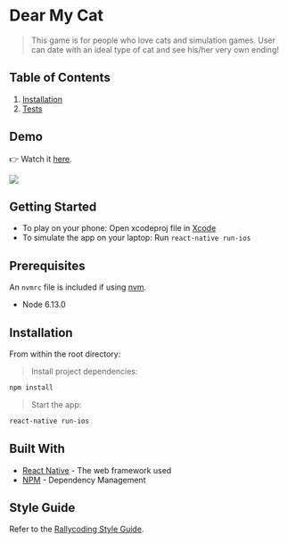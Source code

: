 # Dear My Cat

> This game is for people who love cats and simulation games. User can date with an ideal type of cat and see his/her very own ending!

## Table of Contents

1. [Installation](#installation)
2. [Tests](#running-the-tests)

## Demo
👉 Watch it <a href="https://youtu.be/li4cXbUKn8Q">here</a>.
<br>

<img src="https://media.giphy.com/media/TgFicp2dGnznFKkKie/200w_d.gif">

## Getting Started

- To play on your phone: Open xcodeproj file in [Xcode](https://developer.apple.com/xcode/)
- To simulate the app on your laptop: Run `react-native run-ios`

## Prerequisites

An `nvmrc` file is included if using [nvm](https://github.com/creationix/nvm).

- Node 6.13.0

## Installation

From within the root directory:

> Install project dependencies:

```sh
npm install
```

> Start the app:

```sh
react-native run-ios
```

## Built With

* [React Native](https://reactjs.org/) - The web framework used
* [NPM](https://www.npmjs.com/) - Dependency Management


## Style Guide

Refer to the [Rallycoding Style Guide](https://github.com/StephenGrider/ESLint-Rallycoding).
